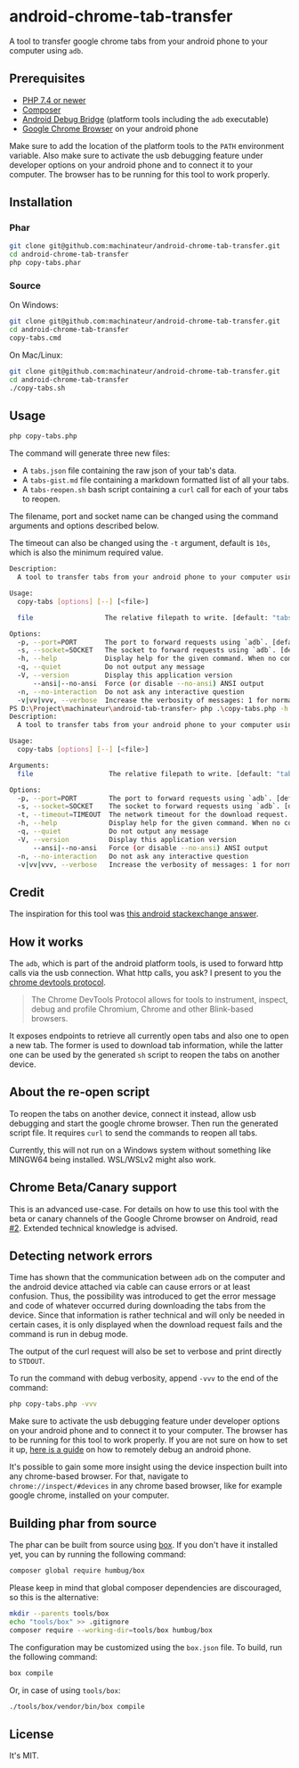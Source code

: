 # android-chrome-tab-transfer

A tool to transfer google chrome tabs from your android phone to your computer using `adb`.

## Prerequisites

* [PHP 7.4 or newer](https://www.php.net/downloads.php)
* [Composer](https://getcomposer.org/download/)
* [Android Debug Bridge](https://developer.android.com/studio/command-line/adb)
  (platform tools including the `adb` executable)
* [Google Chrome Browser](https://play.google.com/store/apps/details?id=com.android.chrome) on your android phone

Make sure to add the location of the platform tools to the `PATH` environment variable. Also make sure to activate the
usb debugging feature under developer options on your android phone and to connect it to your computer. The browser has
to be running for this tool to work properly.

## Installation

### Phar

```bash
git clone git@github.com:machinateur/android-chrome-tab-transfer.git
cd android-chrome-tab-transfer
php copy-tabs.phar
```

### Source

On Windows:

```bash
git clone git@github.com:machinateur/android-chrome-tab-transfer.git
cd android-chrome-tab-transfer
copy-tabs.cmd
```

On Mac/Linux:

```bash
git clone git@github.com:machinateur/android-chrome-tab-transfer.git
cd android-chrome-tab-transfer
./copy-tabs.sh
```

## Usage

```bash
php copy-tabs.php
```

The command will generate three new files:

* A `tabs.json` file containing the raw json of your tab's data.
* A `tabs-gist.md` file containing a markdown formatted list of all your tabs.
* A `tabs-reopen.sh` bash script containing a `curl` call for each of your tabs to reopen.

The filename, port and socket name can be changed using the command arguments and options described below.

The timeout can also be changed using the `-t` argument, default is `10s`, which is also the minimum required value.

```bash
Description:
  A tool to transfer tabs from your android phone to your computer using `adb`.

Usage:
  copy-tabs [options] [--] [<file>]

  file                  The relative filepath to write. [default: "tabs.json"]

Options:
  -p, --port=PORT       The port to forward requests using `adb`. [default: 9222]
  -s, --socket=SOCKET   The socket to forward requests using `adb`. [default: "chrome_devtools_remote"]
  -h, --help            Display help for the given command. When no command is given display help for the copy-tabs command
  -q, --quiet           Do not output any message
  -V, --version         Display this application version
      --ansi|--no-ansi  Force (or disable --no-ansi) ANSI output
  -n, --no-interaction  Do not ask any interactive question
  -v|vv|vvv, --verbose  Increase the verbosity of messages: 1 for normal output, 2 for more verbose output and 3 for debug
PS D:\Project\machinateur\android-tab-transfer> php .\copy-tabs.php -h
Description:
  A tool to transfer tabs from your android phone to your computer using `adb`.

Usage:
  copy-tabs [options] [--] [<file>]

Arguments:
  file                   The relative filepath to write. [default: "tabs.json"]

Options:
  -p, --port=PORT        The port to forward requests using `adb`. [default: 9222]
  -s, --socket=SOCKET    The socket to forward requests using `adb`. [default: "chrome_devtools_remote"]
  -t, --timeout=TIMEOUT  The network timeout for the download request. [default: 10]
  -h, --help             Display help for the given command. When no command is given display help for the copy-tabs command
  -q, --quiet            Do not output any message
  -V, --version          Display this application version
      --ansi|--no-ansi   Force (or disable --no-ansi) ANSI output
  -n, --no-interaction   Do not ask any interactive question
  -v|vv|vvv, --verbose   Increase the verbosity of messages: 1 for normal output, 2 for more verbose output and 3 for debug

```

## Credit

The inspiration for this tool was [this android stackexchange answer](https://android.stackexchange.com/a/199496/363078).

## How it works

The `adb`, which is part of the android platform tools, is used to forward http calls via the usb connection. What http
calls, you ask? I present to you the [chrome devtools protocol](https://chromedevtools.github.io/devtools-protocol/).

> The Chrome DevTools Protocol allows for tools to instrument, inspect, debug and profile Chromium, Chrome and other
> Blink-based browsers.

It exposes endpoints to retrieve all currently open tabs and also one to open a new tab. The former is used to download
tab information, while the latter one can be used by the generated `sh` script to reopen the tabs on another device.

## About the re-open script

To reopen the tabs on another device, connect it instead, allow usb debugging and start the google chrome browser. Then
run the generated script file. It requires `curl` to send the commands to reopen all tabs.

Currently, this will not run on a Windows system without something like MINGW64 being installed. WSL/WSLv2 might also
work.

## Chrome Beta/Canary support

This is an advanced use-case. For details on how to use this tool with the beta or canary channels of the Google Chrome
browser on Android, read [#2](https://github.com/machinateur/android-chrome-tab-transfer/issues/2). Extended technical
knowledge is advised.

## Detecting network errors

Time has shown that the communication between `adb` on the computer and the android device attached via cable can cause
errors or at least confusion. Thus, the possibility was introduced to get the error message and code of whatever
occurred during downloading the tabs from the device. Since that information is rather technical and will only be needed
in certain cases, it is only displayed when the download request fails and the command is run in debug mode.

The output of the curl request will also be set to verbose and print directly to `STDOUT`.

To run the command with debug verbosity, append `-vvv` to the end of the command:

```bash
php copy-tabs.php -vvv
```

Make sure to activate the usb debugging feature under developer options on your android phone and to connect it to your
computer. The browser has to be running for this tool to work properly. If you are not sure on how to set it
up, [here is a guide](https://developer.chrome.com/docs/devtools/remote-debugging/) on how to remotely debug an android
phone.

It's possible to gain some more insight using the device inspection built into any chrome-based browser. For that,
navigate to `chrome://inspect/#devices` in any chrome based browser, like for example google chrome, installed on your
computer.

## Building phar from source

The phar can be built from source using [box](https://github.com/box-project/box). If you don't have it installed yet,
you can by running the following command:

```bash
composer global require humbug/box
```

Please keep in mind that global composer dependencies are discouraged, so this is the alternative:

```bash
mkdir --parents tools/box
echo "tools/box" >> .gitignore
composer require --working-dir=tools/box humbug/box
```

The configuration may be customized using the `box.json` file. To build, run the following command:

```bash
box compile
```

Or, in case of using `tools/box`:

```bash
./tools/box/vendor/bin/box compile
```

## License

It's MIT.
